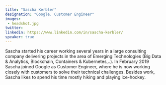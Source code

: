 ```yaml
---
title: "Sascha Kerbler"
designation: "Google, Customer Engineer"
images:
 - headshot.jpg
twitter: 
linkedin: https://www.linkedin.com/in/sascha-kerbler/
speaker: true
---
```


Sascha started his career working several years in a large consulting company delivering projects in the area of Emerging Technologies (Big Data & Analytics, Blockchain, Containers & Kubernetes,..). In February 2019 Sascha joined Google as Customer Engineer, where he is now working closely with customers to solve their technical challenges. Besides work, Sascha likes to spend his time mostly hiking and playing ice-hockey.